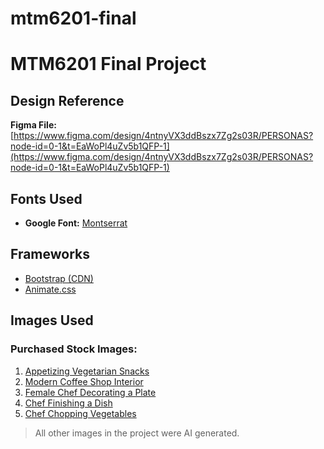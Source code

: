# mtm6201-final
# MTM6201 Final Project

## Design Reference
**Figma File:**  
[https://www.figma.com/design/4ntnyVX3ddBszx7Zg2s03R/PERSONAS?node-id=0-1&t=EaWoPl4uZv5b1QFP-1](https://www.figma.com/design/4ntnyVX3ddBszx7Zg2s03R/PERSONAS?node-id=0-1&t=EaWoPl4uZv5b1QFP-1)

## Fonts Used
- **Google Font:** [Montserrat](https://fonts.google.com/specimen/Montserrat)

## Frameworks
- [Bootstrap (CDN)](https://getbootstrap.com/)
- [Animate.css](https://animate.style/)

## Images Used

### Purchased Stock Images:
1. [Appetizing Vegetarian Snacks](https://www.istockphoto.com/photo/appetizing-vegetarian-snacks-free-space-gm615078560-106604045)  
2. [Modern Coffee Shop Interior](https://www.istockphoto.com/photo/modern-coffee-shop-interior-with-tables-coffee-maker-pastries-and-walled-garden-gm2153912560-574818835)  
3. [Female Chef Decorating a Plate](https://www.istockphoto.com/photo/female-chef-decorating-a-plate-while-working-at-a-commercial-kitchen-gm1409730040-460179391)  
4. [Chef Finishing a Dish](https://www.istockphoto.com/photo/chef-finishing-to-prepare-a-dish-in-a-commercial-kitchen-gm2170834795-590738095)  
5. [Chef Chopping Vegetables](https://www.istockphoto.com/photo/chef-chopping-vegetables-in-a-commercial-kitchen-gm2170829249-590733219)

> All other images in the project were AI generated.